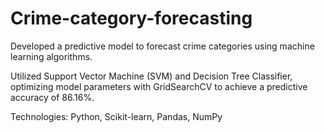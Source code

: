 # Crime-category-forecasting
Developed a predictive model to forecast crime categories using machine learning algorithms.

Utilized Support Vector Machine (SVM) and Decision Tree Classifier, optimizing model parameters with GridSearchCV to achieve a predictive accuracy of 86.16%.


Technologies: Python, Scikit-learn, Pandas, NumPy
